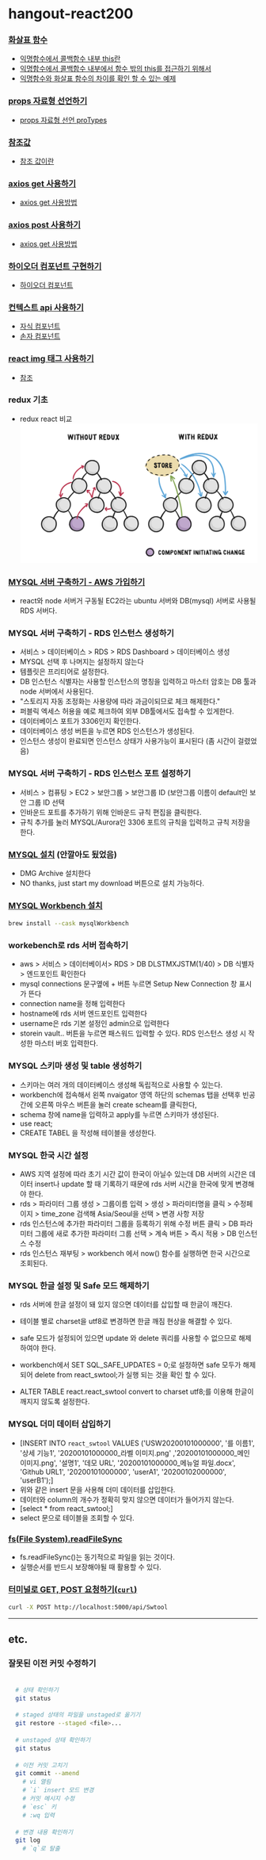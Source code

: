 # hangout-react200

### [화살표 함수](./src/component/R013_ArrowFunction.js#L34)
- [익명함수에서 콜백함수 내부 this란](./src/component/R013_ArrowFunction.js#L35-L36)
- [익명함수에서 콜백함수 내부에서 함수 밖의 this를 접근하기 위해서](./src/component/R013_ArrowFunction.js#L48-L51)
- [익명함수와 화살표 함수의 차이를 확인 할 수 있는 예제](./src/component/R013_ArrowFunction.js#L52-L55)

### [props 자료형 선언하기](./src/component/R018_PropsDatatype.js)
- [props 자료형 선언 proTypes](./src/component/R018_PropsDatatype.js#L23-L36)

### [참조값](./src/component/R028_PureComponentClass.js)
- [참조 값이란](./src/component/R028_PureComponentClass.js#L34-L36)

### [axios get 사용하기](./src/component/R061_AxiosGet.js)
- [axios get 사용방법](./src/component/R061_AxiosGet.js#L13-L16)

### [axios post 사용하기](./src/component/R062_AxiosPost.js)
- [axios get 사용방법](./src/component/R062_AxiosPost.js#L13-L16)

### [하이오더 컴포넌트 구현하기](./src/Hoc/R075_ReactHoc.js)
- [하이오더 컴포넌트](./src/Hoc/withHocComponent.js)

### [컨텍스트 api 사용하기](./src/Context/R076_ContextApi.js)
- [자식 컴포넌트](./src/Context/contextChildren.js)
- [손자 컴포넌트](./src/Context/contextChildren2.js)

### [react img 태그 사용하기 ](./src/component/LoginForm.js)
- [참조](https://gomgomkim.tistory.com/11)

### redux 기초
- redux react 비교 
  ![](./img/react-vs-redux.png)


### [MYSQL 서버 구축하기 - AWS 가입하기](https://aws.amazon.com/ko/)
- react와 node 서버거 구동될 EC2라는 ubuntu 서버와 DB(mysql) 서버로 사용될 RDS 서버다.

### MYSQL 서버 구축하기 - RDS 인스턴스 생성하기
- 서비스 > 데이터베이스 > RDS > RDS Dashboard > 데이터베이스 생성
- MYSQL 선택 후 나머지는 설정하지 않는다
- 템플릿은 프리티어로 설정한다. 
- DB 인스턴스 식별자는 사용할 인스턴스의 명칭을 입력하고 마스터 암호는 DB 툴과 node 서버에서 사용된다.
- "스토리지 자동 조정화는 사용량에 따라 과금이되므로 체크 해제한다."
- 퍼블릭 엑세스 허용을 예로 체크하여 외부 DB툴에서도 접속할 수 있게한다. 
- 데이터베이스 포트가 3306인지 확인한다.
- 데이터베이스 생성 버튼을 누르면 RDS 인스턴스가 생성된다.
- 인스턴스 생성이 완료되면 인스턴스 상태가 사용가능이 표시된다 (좀 시간이 걸렸었음)

### MYSQL 서버 구축하기 - RDS 인스턴스 포트 설정하기
- 서비스 > 컴퓨팅 > EC2 > 보안그룹 > 보안그룹 ID (보안그룹 이름이 default인 보안 그룹 ID 선택
- 인바운드 포트를 추가하기 위해 인바운드 규칙 편집을 클릭한다.
- 규칙 추가를 눌러 MYSQL/Aurora인 3306 포트의 규칙을 입력하고 규칙 저장을 한다.

### [MYSQL 설치](https://dev.mysql.com/downloads/mysql/) (안깔아도 됬었음)
- DMG Archive 설치한다
- NO thanks, just start my download 버튼으로 설치 가능하다. 

### [MYSQL Workbench 설치](https://dev.mysql.com/downloads/workbench/)

```bash
brew install --cask mysqlWorkbench
```

### workebench로 rds 서버 접속하기
- aws > 서비스 > 데이터베이서> RDS > DB DLSTMXJSTM(1/40) > DB 식별자 > 엔드포인트 확인한다
- mysql connections 문구옆에 + 버튼 누르면 Setup New Connection 창 표시가 뜬다
- connection name을 정해 입력한다
- hostname에 rds 서버 엔드포인트 입력한다
- username은 rds 기본 설정인 admin으로 입력한다
- storein vault.. 버튼을 누르면 패스워드 입력할 수 있다. RDS 인스턴스 생성 시 작성한 마스터 버호 입력한다.


### MYSQL 스키마 생성 및 table 생성하기
- 스키마는 여러 개의 데이터베이스 생성해 독립적으로 사용할 수 있는다.
- workbench에 접속해서 왼쪽 nvaigator 영역 하단의 schemas 탭을 선택후 빈공간에 오른쪽 마우스 버튼을 눌러 create scheam를 클릭한다,
- schema 창에 name을 입력하고 apply를 누르면 스키마가 생성된다.
- use react; 
- CREATE TABEL 을 작성해 테이블을 생성한다.


### MYSQL 한국 시간 설정
- AWS 지역 설정에 따라 초기 시간 값이 한국이 아닐수 있는데 DB 서버의 시간은 데이터 insert나 update 할 때 기록하기 때문에 rds 서버 시간을 한국에 맞게 변경해야 한다.
- rds > 파라미터 그룹 생성 > 그룹이름 입력 > 생성 > 파라미터명을 클릭 > 수정페이지 > time_zone 검색해 Asia/Seoul을 선택 > 변경 사항 저장 
- rds 인스턴스에 추가한 파라미터 그룹을 등록하기 위해 수정 버튼 클릭 > DB 파라미터 그룹에 새로 추가한 파라미터 그룹 선택 > 계속 버튼 > 즉시 적용 > DB 인스턴스 수정
- rds 인스턴스 재부팅 > workbench 에서 now() 함수를 실행하면 한국 시간으로 조회된다. 

### MYSQL 한글 설정 및 Safe 모드 해제하기
- rds 서버에 한글 설정이 돼 있지 않으면 데이터를 삽입할 때 한글이 깨진다.
- 테이블 별로 charset을 utf8로 변경하면 한글 깨짐 현상을 해결할 수 있다.
- safe 모드가 설정되어 있으면 update 와 delete 쿼리를 사용할 수 없으므로 해제하여야 한다.

- workbench에서 SET SQL_SAFE_UPDATES = 0;로 설정하면 safe 모두가 해제되어 delete from react_swtool;가 실행 되는 것을 확인 할 수 있다.
- ALTER TABLE react.react_swtool convert to charset utf8;를 이용해 한글이 깨지지 않도록 설정한다.

### MYSQL 더미 데이터 삽입하기
- [INSERT INTO `react_swtool` VALUES ('USW20200101000000', '를 이름1', '상세 기능1', '20200101000000_라벨 이미지.png' ,'20200101000000_메인 이미지.png', '설명1', '데모 URL', '20200101000000_메뉴얼 파일.docx', 'Github URL1', '20200101000000', 'userA1', '20200102000000', 'userB1');] 
- 위와 같은 insert 문을 사용해 더미 데이터를 삽입한다. 
- 데이터와 column의 개수가 정확히 맞지 않으면 데이터가 들어가지 않는다.
- [select * from react_swtool;] 
- select 문으로 테이블을 조회할 수 있다.

### [fs(File System).readFileSync](https://c17an.github.io/node/Nodejs%EB%A1%9C-%ED%8C%8C%EC%9D%BC-%EB%8B%A4%EB%A3%A8%EA%B8%B0/)
- fs.readFileSync()는 동기적으로 파일을 읽는 것이다.
- 실행순서를 반드시 보장해야될 때 활용할 수 있다.


### [터미널로 GET, POST 요청하기(`curl`)](https://developyo.tistory.com/11)

```bash
curl -X POST http://localhost:5000/api/Swtool
```
---

## etc.

### 잘못된 이전 커밋 수정하기

```bash

  # 상태 확인하기
  git status 

  # staged 상태의 파일을 unstaged로 옮기기
  git restore --staged <file>...

  # unstaged 상태 확인하기
  git status 

  # 이전 커밋 고치기 
  git commit --amend
    # vi 열림
    # `i` insert 모드 변경
    # 커밋 메시지 수정
    # `esc` 키
    # :wq 입력

  # 변경 내용 확인하기
  git log
    # `q`로 탈출
```